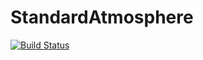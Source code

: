 # StandardAtmosphere

[![Build Status](https://travis-ci.org/drewkett/StandardAtmosphere.jl.svg?branch=master)](https://travis-ci.org/drewkett/StandardAtmosphere.jl)
